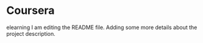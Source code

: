 # Coursera
elearning
I am editing the README file. Adding some more details about the project description.
